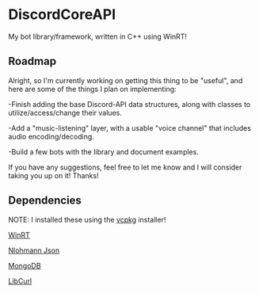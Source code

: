 # DiscordCoreAPI
My bot library/framework, written in C++ using WinRT!
## Roadmap
Alright, so I'm currently working on getting this thing to be "useful", and here are some of the things I plan on implementing:

-Finish adding the base Discord-API data structures, along with classes to utilize/access/change their values.

-Add a "music-listening" layer, with a usable "voice channel" that includes audio encoding/decoding.

-Build a few bots with the library and document examples.

If you have any suggestions, feel free to let me know and I will consider taking you up on it! Thanks!

## Dependencies

NOTE: I installed these using the [vcpkg](https://github.com/microsoft/vcpkg) installer!

[WinRT](https://docs.microsoft.com/en-us/windows/uwp/cpp-and-winrt-apis/intro-to-using-cpp-with-winrt)  

[Nlohmann Json](https://github.com/nlohmann/json)

[MongoDB](https://docs.mongodb.com/manual/installation/)

[LibCurl](https://github.com/curl/curl)

